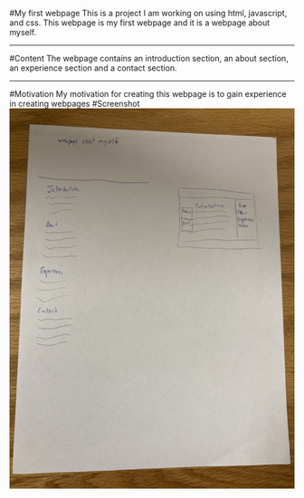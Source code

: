 #My first webpage
This is a project I am working on using html, javascript, and css.
This webpage is my first webpage and it is a webpage about myself.
***
#Content
The webpage contains an introduction section, an about section, an experience section and a contact section.
***
#Motivation
My motivation for creating this webpage is to gain experience in creating webpages
#Screenshot
![screenshotimg](sketch.jpg)
